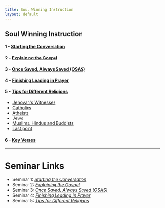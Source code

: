 ```yaml
---
title: Soul Winning Instruction
layout: default
---
```


## Soul Winning Instruction
#### 1 - [Starting the Conversation](/soulwinning/soulwinning-instruction/starting-the-conversation)
#### 2 - [Explaining the Gospel	](/soulwinning/soulwinning-instruction/explaining-the-gospel)
#### 3 - [Once Saved, Always Saved (OSAS)](/soulwinning/soulwinning-instruction/osas)
#### 4 - [Finishing Leading in Prayer](/soulwinning/soulwinning-instruction/lead-in-prayer)
#### 5 - [Tips for Different Religions](/soulwinning/soulwinning-instruction/religions)
   * [Jehovah's Witnesses](/soulwinning/soulwinning-instruction/religions#jehovahs-witnesses)
   * [Catholics](/soulwinning/soulwinning-instruction/religions#catholics)
   * [Atheists](/soulwinning/soulwinning-instruction/religions#atheists)
   * [Jews](/soulwinning/soulwinning-instruction/religions#jews)
   * [Muslims, Hindus and Buddists](soulwinning/soulwinning-instruction/religion#muslims-hindus-and-buddists)
   * [Last point](soulwinning/soulwinning-instruction/religion#last-point)

#### 6 - [Key Verses](/soulwinning/soulwinning-instruction/key-verses)

---

# Seminar Links
*  Seminar 1: *[Starting the Conversation](https://www.youtube.com/watch?v=a2a0CmfBWRY&list=PLnnak9ni21Y9BMGOfr3XxAcGadBKC0lQj&index=2)*
* Seminar 2: *[Explaining the Gospel](https://www.youtube.com/watch?v=2Rf_Z1BeCcM&list=PLnnak9ni21Y9BMGOfr3XxAcGadBKC0lQj&index=3)*
* Seminar 3: *[Once Saved, Always Saved (OSAS)](https://www.youtube.com/watch?v=qWyLfuUkMBc&list=PLnnak9ni21Y9BMGOfr3XxAcGadBKC0lQj&index=5)*
* Seminar 4: *[Finishing Leading in Prayer](https://www.youtube.com/watch?v=lztNNIQ3eEc&list=PLnnak9ni21Y9BMGOfr3XxAcGadBKC0lQj&index=7)*
* Seminar 5: *[Tips for Different Religions](https://www.youtube.com/watch?v=S2mHrtu-DLs&list=PLnnak9ni21Y9BMGOfr3XxAcGadBKC0lQj&index=9)*
